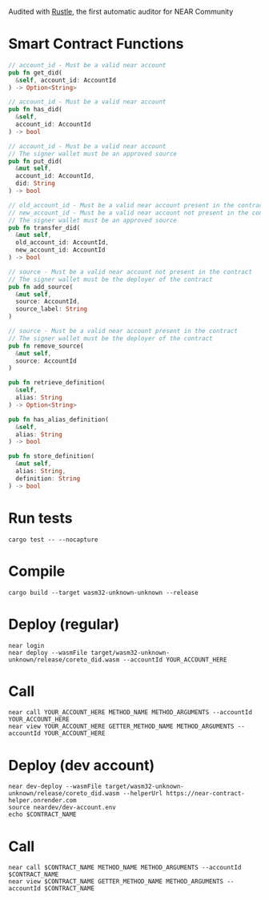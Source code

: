 Audited with [Rustle](https://github.com/blocksecteam/rustle), the first automatic auditor for NEAR Community

# Smart Contract Functions
```rust
// account_id - Must be a valid near account
pub fn get_did(
  &self, account_id: AccountId
) -> Option<String>
```

```rust
// account_id - Must be a valid near account
pub fn has_did(
  &self,
  account_id: AccountId
) -> bool
```

```rust
// account_id - Must be a valid near account
// The signer wallet must be an approved source
pub fn put_did(
  &mut self,
  account_id: AccountId,
  did: String
) -> bool
```

```rust
// old_account_id - Must be a valid near account present in the contract
// new_account_id - Must be a valid near account not present in the contract
// The signer wallet must be an approved source
pub fn transfer_did(
  &mut self,
  old_account_id: AccountId,
  new_account_id: AccountId
) -> bool
```

```rust
// source - Must be a valid near account not present in the contract
// The signer wallet must be the deployer of the contract
pub fn add_source(
  &mut self,
  source: AccountId,
  source_label: String
)
```

```rust
// source - Must be a valid near account present in the contract
// The signer wallet must be the deployer of the contract
pub fn remove_source(
  &mut self,
  source: AccountId
)
```

```rust
pub fn retrieve_definition(
  &self,
  alias: String
) -> Option<String>
```

```rust
pub fn has_alias_definition(
  &self,
  alias: String
) -> bool
```

```rust
pub fn store_definition(
  &mut self,
  alias: String,
  definition: String
) -> bool
```

# Run tests

`cargo test -- --nocapture`

# Compile

`cargo build --target wasm32-unknown-unknown --release`

# Deploy (regular)

```
near login
near deploy --wasmFile target/wasm32-unknown-unknown/release/coreto_did.wasm --accountId YOUR_ACCOUNT_HERE
```

# Call

```
near call YOUR_ACCOUNT_HERE METHOD_NAME METHOD_ARGUMENTS --accountId YOUR_ACCOUNT_HERE
near view YOUR_ACCOUNT_HERE GETTER_METHOD_NAME METHOD_ARGUMENTS --accountId YOUR_ACCOUNT_HERE
```

# Deploy (dev account)
```
near dev-deploy --wasmFile target/wasm32-unknown-unknown/release/coreto_did.wasm --helperUrl https://near-contract-helper.onrender.com
source neardev/dev-account.env
echo $CONTRACT_NAME
```

# Call
```
near call $CONTRACT_NAME METHOD_NAME METHOD_ARGUMENTS --accountId $CONTRACT_NAME
near view $CONTRACT_NAME GETTER_METHOD_NAME METHOD_ARGUMENTS --accountId $CONTRACT_NAME
```

